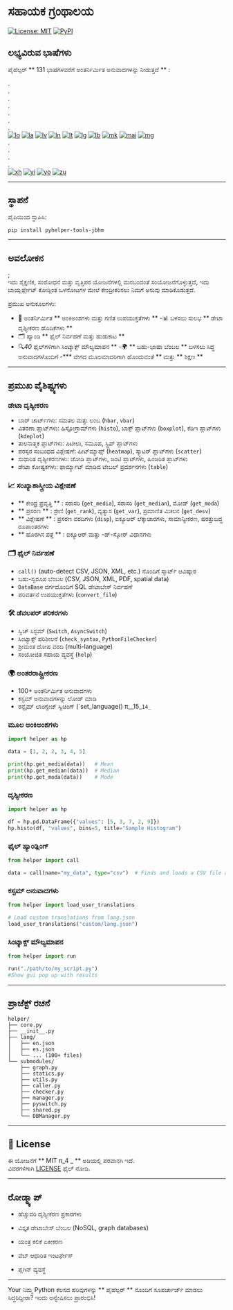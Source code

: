 # ಸಹಾಯಕ ಗ್ರಂಥಾಲಯ

[![License: MIT](https://img.shields.io/badge/License-MIT-yellow.svg)](LICENSE) [![PyPI](https://img.shields.io/pypi/v/pyhelper-tools-jbhm?style=for-the-badge&label=PyPI&color=blue)](https://pypi.org/project/pyhelper-tools-jbhm/)

## ಲಭ್ಯವಿರುವ ಭಾಷೆಗಳು

ಪೈಹೆಲ್ಪರ್ ** 131 ಭಾಷೆಗಳವರೆಗೆ ಅಂತರ್ನಿರ್ಮಿತ ಅನುವಾದಗಳನ್ನು ನೀಡುತ್ತದೆ ** :

.  
.  
.  
.  
.  
.  
.  
[![lo](https://img.shields.io/badge/lang-lo-purple.svg)](readme/README.lo.md) [![la](https://img.shields.io/badge/lang-la-orange.svg)](readme/README.la.md) [![lv](https://img.shields.io/badge/lang-lv-green.svg)](readme/README.lv.md) [![ln](https://img.shields.io/badge/lang-ln-blue.svg)](readme/README.ln.md) [![lt](https://img.shields.io/badge/lang-lt-red.svg)](readme/README.lt.md) [![lg](https://img.shields.io/badge/lang-lg-purple.svg)](readme/README.lg.md) [![lb](https://img.shields.io/badge/lang-lb-orange.svg)](readme/README.lb.md) [![mk](https://img.shields.io/badge/lang-mk-green.svg)](readme/README.mk.md) [![mai](https://img.shields.io/badge/lang-mai-blue.svg)](readme/README.mai.md) [![mg](https://img.shields.io/badge/lang-mg-red.svg)](readme/README.mg.md)  
.  
.  
.  
.  
[![xh](https://img.shields.io/badge/lang-xh-red.svg)](readme/README.xh.md) [![yi](https://img.shields.io/badge/lang-yi-purple.svg)](readme/README.yi.md) [![yo](https://img.shields.io/badge/lang-yo-orange.svg)](readme/README.yo.md) [![zu](https://img.shields.io/badge/lang-zu-green.svg)](readme/README.zu.md)

---


## ಸ್ಥಾಪನೆ

ಪೈಪಿಯಿಂದ ಸ್ಥಾಪಿಸಿ:

```bash
pip install pyhelper-tools-jbhm
```

---

## ಅವಲೋಕನ

;  
ಇದು ಶೈಕ್ಷಣಿಕ, ಸಂಶೋಧನೆ ಮತ್ತು ವೃತ್ತಿಪರ ಯೋಜನೆಗಳಲ್ಲಿ ಮನಬಂದಂತೆ ಸಂಯೋಜನೆಗೊಳ್ಳುತ್ತದೆ, ಇದು ಬಾಯ್ಲರ್ಪ್ಲೇಟ್ ಕೋಡ್ಗಿಂತ ಒಳನೋಟಗಳ ಮೇಲೆ ಕೇಂದ್ರೀಕರಿಸಲು ನಿಮಗೆ ಅನುವು ಮಾಡಿಕೊಡುತ್ತದೆ.

ಪ್ರಮುಖ ಅನುಕೂಲಗಳು:
- 🧮 ಅಂತರ್ನಿರ್ಮಿತ ** ಅಂಕಿಅಂಶಗಳು ಮತ್ತು ಗಣಿತ ಉಪಯುಕ್ತತೆಗಳು ** 
-📊 ಬಳಸಲು ಸುಲಭ ** ಡೇಟಾ ದೃಶ್ಯೀಕರಣ ಹೊದಿಕೆಗಳು ** 
- 🗂 ಹ್ಯಾಂಡಿ ** ಫೈಲ್ ನಿರ್ವಹಣೆ ಮತ್ತು ಹುಡುಕಾಟ ** 
- 🔍_40_ ಫೈಲ್‌ಗಳಿಗಾಗಿ ಸಿಂಟ್ಯಾಕ್ಸ್ ಮೌಲ್ಯಮಾಪನ **
-🌍 ** ಬಹು-ಭಾಷಾ ಬೆಂಬಲ ** ಬಳಸಲು ಸಿದ್ಧ ಅನುವಾದಗಳೊಂದಿಗೆ
-*** ವೇಗದ ಮೂಲಮಾದರಿಗಾಗಿ ಹೊಂದುವಂತೆ ** ಮತ್ತು ** ಶಿಕ್ಷಣ ** 

---

## ಪ್ರಮುಖ ವೈಶಿಷ್ಟ್ಯಗಳು

### ಡೇಟಾ ದೃಶ್ಯೀಕರಣ
- ಬಾರ್ ಚಾರ್ಟ್‌ಗಳು: ಸಮತಲ ಮತ್ತು ಲಂಬ (`hbar`, `vbar`)  
- ವಿತರಣಾ ಪ್ಲಾಟ್‌ಗಳು: ಹಿಸ್ಟೋಗ್ರಾಮ್‌ಗಳು (`histo`), ಬಾಕ್ಸ್ ಪ್ಲಾಟ್‌ಗಳು (`boxplot`), ಕೆಡಿಇ ಪ್ಲಾಟ್‌ಗಳು (`kdeplot`)  
- ತುಲನಾತ್ಮಕ ಪ್ಲಾಟ್‌ಗಳು: ಪಿಟೀಲು, ಸಮೂಹ, ಸ್ಟ್ರಿಪ್ ಪ್ಲಾಟ್‌ಗಳು  
- ಪರಸ್ಪರ ಸಂಬಂಧದ ವಿಶ್ಲೇಷಣೆ: ಹೀಟ್‌ಮ್ಯಾಪ್ಸ್ (`heatmap`), ಸ್ಕ್ಯಾಟರ್ ಪ್ಲಾಟ್‌ಗಳು (`scatter`)  
- ಸುಧಾರಿತ ದೃಶ್ಯೀಕರಣಗಳು: ಜೋಡಿ ಪ್ಲಾಟ್‌ಗಳು, ಜಂಟಿ ಪ್ಲಾಟ್‌ಗಳು, ಹಿಂಜರಿತ ಪ್ಲಾಟ್‌ಗಳು  
- ಡೇಟಾ ಕೋಷ್ಟಕಗಳು: ಫಾರ್ಮ್ಯಾಟ್ ಮಾಡಿದ ಟೇಬಲ್ ಪ್ರದರ್ಶನಗಳು (`table`)  

### 📈 ಸಂಖ್ಯಾಶಾಸ್ತ್ರೀಯ ವಿಶ್ಲೇಷಣೆ
- ** ಕೇಂದ್ರ ಪ್ರವೃತ್ತಿ ** : ಸರಾಸರಿ (`get_media`), ಸರಾಸರಿ (`get_median`), ಮೋಡ್ (`get_moda`)  
- ** ಪ್ರಸರಣ ** : ಶ್ರೇಣಿ (`get_rank`), ವ್ಯತ್ಯಾಸ (`get_var`), ಪ್ರಮಾಣಿತ ವಿಚಲನ (`get_desv`)  
- ** ವಿಶ್ಲೇಷಣೆ ** : ಪ್ರಸರಣ ವರದಿಗಳು (`disp`), ಐಕ್ಯೂಆರ್ ಲೆಕ್ಕಾಚಾರಗಳು, ಸಾಮಾನ್ಯೀಕರಣ, ಷರತ್ತುಬದ್ಧ ರೂಪಾಂತರಗಳು  
- ** ಹೊರಗಿನ ಪತ್ತೆ ** : ಐಕ್ಯೂಆರ್ ಮತ್ತು -ಡ್-ಸ್ಕೋರ್ ವಿಧಾನಗಳು  

### 🗂 ಫೈಲ್ ನಿರ್ವಹಣೆ
- `call()` (auto-detect CSV, JSON, XML, etc.) ನೊಂದಿಗೆ ಸ್ಮಾರ್ಟ್ ಆವಿಷ್ಕಾರ  
- ಬಹು-ಸ್ವರೂಪ ಬೆಂಬಲ (CSV, JSON, XML, PDF, spatial data)  
- `DataBase` ವರ್ಗದೊಂದಿಗೆ SQL ಡೇಟಾಬೇಸ್ ನಿರ್ವಹಣೆ  
- ಪರಿವರ್ತನೆ ಉಪಯುಕ್ತತೆಗಳು (`convert_file`)  

### 🛠 ಡೆವಲಪರ್ ಪರಿಕರಗಳು
- ಸ್ವಿಚ್ ಸಿಸ್ಟಮ್ (`Switch`, `AsyncSwitch`)  
- ಸಿಂಟ್ಯಾಕ್ಸ್ ಪರಿಶೀಲನೆ (`check_syntax`, `PythonFileChecker`)  
- ಶ್ರೀಮಂತ ದೋಷ ವರದಿ (multi-language)  
- ಸಂಯೋಜಿತ ಸಹಾಯ ವ್ಯವಸ್ಥೆ (`help`)  

### 🌍 ಅಂತರರಾಷ್ಟ್ರೀಕರಣ
- 100+ ಅಂತರ್ನಿರ್ಮಿತ ಅನುವಾದಗಳು  
- ಕಸ್ಟಮ್ ಅನುವಾದಗಳನ್ನು ಲೋಡ್ ಮಾಡಿ  
- ರನ್ಟೈಮ್ ಲಾಂಗ್ವೇಜ್ ಸ್ವಿಚಿಂಗ್ (`set_language() π__15_``14_ ``


### ಮೂಲ ಅಂಕಿಅಂಶಗಳು
```python
import helper as hp

data = [1, 2, 2, 3, 4, 5]

print(hp.get_media(data))   # Mean
print(hp.get_median(data))  # Median
print(hp.get_moda(data))    # Mode
```

### ದೃಶ್ಯೀಕರಣ
```python
import helper as hp

df = hp.pd.DataFrame({"values": [5, 3, 7, 2, 9]})
hp.histo(df, "values", bins=5, title="Sample Histogram")
```

### ಫೈಲ್ ಹ್ಯಾಂಡ್ಲಿಂಗ್
```python
from helper import call

data = call(name="my_data", type="csv")  # Finds and loads a CSV file automatically
```

### ಕಸ್ಟಮ್ ಅನುವಾದಗಳು
```python
from helper import load_user_translations

# Load custom translations from lang.json
load_user_translations("custom/lang.json")
```

### ಸಿಂಟ್ಯಾಕ್ಸ್ ಮೌಲ್ಯಮಾಪನ
```python
from helper import run

run("./path/to/my_script.py")
#Show gui pop up with results
```

---

## ಪ್ರಾಜೆಕ್ಟ್ ರಚನೆ

```
helper/
├── core.py
├── __init__.py
├── lang/
│   ├── en.json
│   ├── es.json
│   └── ... (100+ files)
└── submodules/
    ├── graph.py
    ├── statics.py
    ├── utils.py
    ├── caller.py
    ├── checker.py
    ├── manager.py
    ├── pyswitch.py
    ├── shared.py
    └── DBManager.py
```

---

## 📜 License

ಈ ಯೋಜನೆಗೆ ** MIT π_4 _ ** ಅಡಿಯಲ್ಲಿ ಪರವಾನಗಿ ಇದೆ.  
ವಿವರಗಳಿಗಾಗಿ [LICENSE](LICENSE) ಫೈಲ್ ನೋಡಿ.

---

## ರೋಡ್ಮ್ಯಾಪ್

- ಹೆಚ್ಚುವರಿ ದೃಶ್ಯೀಕರಣ ಪ್ರಕಾರಗಳು

- ವಿಸ್ತೃತ ಡೇಟಾಬೇಸ್ ಬೆಂಬಲ (NoSQL, graph databases)

- ಯಂತ್ರ ಕಲಿಕೆ ಏಕೀಕರಣ

- ವೆಬ್ ಆಧಾರಿತ ಇಂಟರ್ಫೇಸ್

- ಪ್ಲಗಿನ್ ವ್ಯವಸ್ಥೆ

---

Your ನಿಮ್ಮ Python ಕೆಲಸದ ಹರಿವುಗಳನ್ನು ** ಪೈಹೆಲ್ಪರ್ ** ನೊಂದಿಗೆ ಸೂಪರ್ಚಾರ್ಜ್ ಮಾಡಲು ಸಿದ್ಧರಿದ್ದೀರಾ? ಇಂದು ಅನ್ವೇಷಿಸಲು ಪ್ರಾರಂಭಿಸಿ!